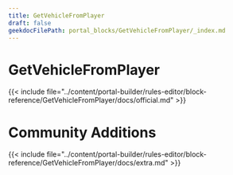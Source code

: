 ```yaml
---
title: GetVehicleFromPlayer
draft: false
geekdocFilePath: portal_blocks/GetVehicleFromPlayer/_index.md
---
```

# GetVehicleFromPlayer
{{< include file="../content/portal-builder/rules-editor/block-reference/GetVehicleFromPlayer/docs/official.md" >}}

# Community Additions

{{< include file="../content/portal-builder/rules-editor/block-reference/GetVehicleFromPlayer/docs/extra.md" >}}